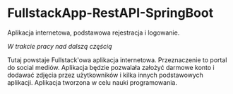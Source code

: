 # FullstackApp-RestAPI-SpringBoot
Aplikacja internetowa, podstawowa rejestracja i logowanie. 

*W trakcie pracy nad dalszą częścią*

Tutaj powstaje Fullstack'owa aplikacja internetowa. Przeznaczenie to portal do social mediów.
Aplikacja będzie pozwalała założyć darmowe konto i dodawać zdjęcia przez użytkowników i kilka innych 
podstawowych aplikacji. Aplikacja tworzona w celu nauki programowania. 

